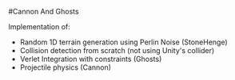 #Cannon And Ghosts

Implementation of:
  - Random 1D terrain generation using Perlin Noise (StoneHenge)
  - Collision detection from scratch (not using Unity's collider)
  - Verlet Integration with constraints (Ghosts)
  - Projectile physics (Cannon)

  
